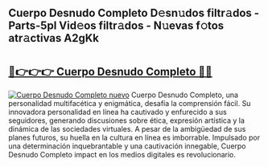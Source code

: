 ## Cuerpo Desnudo Completo D𝚎sn𝚞dos filtr𝚊dos - Parts-5pl Vid𝚎os filtr𝚊dos - N𝚞evas f𝚘tos atr𝚊ctivas A2gKk

# <h2><a href="http://mb6ux55.tromn.icu/?c=Cuerpo+Desnudo+Completo">🔗👉👉👉 Cuerpo Desnudo Completo 🔗🔗</a></h2>

[![Cuerpo Desnudo Completo nuevo](https://i.imgur.com/pEAQMta.gif)](http://mb6ux55.tromn.icu/?c=Cuerpo+Desnudo+Completo)
Cuerpo Desnudo Completo, una personalidad multifacética y enigmática, desafía la comprensión fácil. Su innovadora personalidad en línea ha cautivado y enfurecido a sus seguidores, generando discusiones sobre ética, expresión artística y la dinámica de las sociedades virtuales. A pesar de la ambigüedad de sus planes futuros, su huella en la cultura en línea es imborrable. Impulsado por una determinación inquebrantable y una cautivación innegable, Cuerpo Desnudo Completo impact en los medios digitales es revolucionario.
